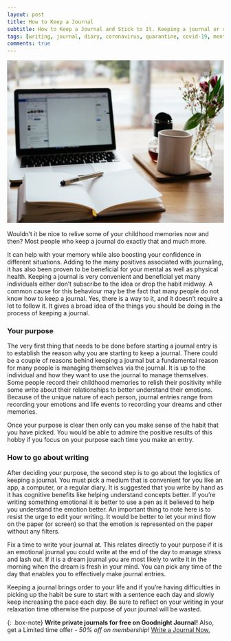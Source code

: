 ```yaml
---
layout: post
title: How to Keep a Journal
subtitle: How to Keep a Journal and Stick to It. Keeping a journal or diary is a great way to express your emotions.
tags: [writing, journal, diary, coronavirus, quarantine, covid-19, mental health]
comments: true
---
```


![How to Keep a Journal](/img/post/how-to-keep-a-journal.jpg)

Wouldn’t it be nice to relive some of your childhood memories now and then? Most people who keep a journal do exactly that and much more. 

It can help with your memory while also boosting your confidence in different situations. Adding to the many positives associated with journaling, it has also been proven to be beneficial for your mental as well as physical health. Keeping a journal is very convenient and beneficial yet many individuals either don’t subscribe to the idea or drop the habit midway. A common cause for this behaviour may be the fact that many people do not know how to keep a journal. Yes, there is a way to it, and it doesn’t require a lot to follow it. It gives a broad idea of the things you should be doing in the process of keeping a journal. 

<h3>Your purpose</h3>
The very first thing that needs to be done before starting a journal entry is to establish the reason why you are starting to keep a journal. There could be a couple of reasons behind keeping a journal but a fundamental reason for many people is managing themselves via the journal. It is up to the individual and how they want to use the journal to manage themselves. Some people record their childhood memories to relish their positivity while some write about their relationships to better understand their emotions. Because of the unique nature of each person, journal entries range from recording your emotions and life events to recording your dreams and other memories. 

Once your purpose is clear then only can you make sense of the habit that you have picked. You would be able to admire the positive results of this hobby if you focus on your purpose each time you make an entry. 

<h3>How to go about writing</h3>
After deciding your purpose, the second step is to go about the logistics of keeping a journal. You must pick a medium that is convenient for you like an app, a computer, or a regular diary. It is suggested that you write by hand as it has cognitive benefits like helping understand concepts better. If you’re writing something emotional it is better to use a pen as it believed to help you understand the emotion better. An important thing to note here is to resist the urge to edit your writing. It would be better to let your mind flow on the paper (or screen) so that the emotion is represented on the paper without any filters. 

Fix a time to write your journal at. This relates directly to your purpose if it is an emotional journal you could write at the end of the day to manage stress and lash out. If it is a dream journal you are most likely to write it in the morning when the dream is fresh in your mind. You can pick any time of the day that enables you to effectively make journal entries. 

Keeping a journal brings order to your life and if you’re having difficulties in picking up the habit be sure to start with a sentence each day and slowly keep increasing the pace each day. Be sure to reflect on your writing in your relaxation time otherwise the purpose of your journal will be wasted. 


{: .box-note}
**Write private journals for free on Goodnight Journal!** Also, get a Limited time offer - <i>50% off on membership!</i> <a href="https://www.goodnightjournal.com">Write a Journal Now.</a>